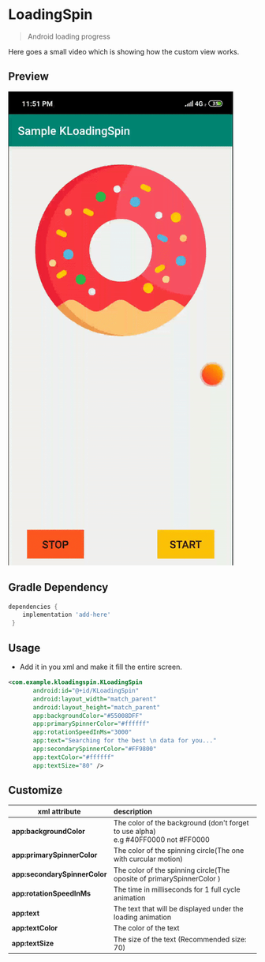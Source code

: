 # LoadingSpin
>Android loading progress

Here goes a small video which is showing how the custom view works.

## Preview

![](images/sample.gif)

## Gradle Dependency

``` gradle
dependencies {
    implementation 'add-here'
 }
 ```

## Usage

- Add it in you xml and make it fill the entire screen.


```xml
<com.example.kloadingspin.KLoadingSpin
       android:id="@+id/KLoadingSpin"
       android:layout_width="match_parent"
       android:layout_height="match_parent"
       app:backgroundColor="#55008DFF"
       app:primarySpinnerColor="#ffffff"
       app:rotationSpeedInMs="3000"
       app:text="Searching for the best \n data for you..."
       app:secondarySpinnerColor="#FF9800"
       app:textColor="#ffffff"
       app:textSize="80" />
 ```

## Customize

| xml attribute | description  |
| ------------- | :--- |
| <b>app:backgroundColor</b>  | The color of the background (don't forget to use alpha) <br> e.g #40FF0000 not #FF0000 |
| <b>app:primarySpinnerColor</b> | The color of the spinning circle(The one with curcular motion)|
| <b>app:secondarySpinnerColor</b> | The color of the spinning circle(The oposite of primarySpinnerColor )|
| <b>app:rotationSpeedInMs</b> | The time in milliseconds for 1 full cycle animation|
| <b>app:text</b> | The text that will be displayed under the loading animation|
| <b>app:textColor</b> | The color of the text|
| <b>app:textSize</b> | The size of the text (Recommended size: 70)|





